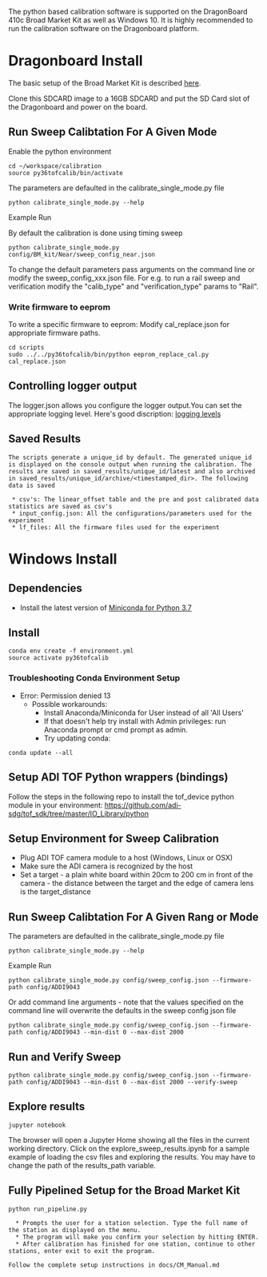 The python based calibration software is supported on the DragonBoard 410c Broad Market Kit as well as Windows 10. It is highly recommended to run the calibration software on the Dragonboard platform.

# Dragonboard Install
The basic setup of the Broad Market Kit is described [here](https://github.com/analogdevicesinc/aditof_sdk).

Clone this SDCARD image to a 16GB SDCARD and put the SD Card slot of the Dragonboard and power on the board.

## Run Sweep Calibtation For A Given Mode

Enable the python environment

``` 
cd ~/workspace/calibration
source py36tofcalib/bin/activate
```

The parameters are defaulted in the calibrate_single_mode.py file

``` 
python calibrate_single_mode.py --help
```

Example Run

By default the calibration is done using timing sweep
```
python calibrate_single_mode.py config/BM_kit/Near/sweep_config_near.json

```

To change the default parameters pass arguments on the command line or modify the sweep_config_xxx.json file. For e.g. to run a rail sweep and verification modify the "calib_type" and "verification_type" params to "Rail".

### Write firmware to eeprom
To write a specific firmware to eeprom:
Modify cal_replace.json for appropriate firmware paths.

```
cd scripts
sudo ../../py36tofcalib/bin/python eeprom_replace_cal.py cal_replace.json

```

## Controlling logger output
The logger.json allows you configure the logger output.You can set the appropriate logging level. Here's good discription: [logging levels](https://docs.python.org/3.6/library/logging.html#levels)

## Saved Results
```
The scripts generate a unique_id by default. The generated unique_id is displayed on the console output when running the calibration. The results are saved in saved_results/unique_id/latest and also archived in saved_results/unique_id/archive/<timestamped_dir>. The following data is saved

 * csv's: The linear_offset table and the pre and post calibrated data statistics are saved as csv's
 * input_config.json: All the configurations/parameters used for the experiment
 * lf_files: All the firmware files used for the experiment

```

# Windows Install
## Dependencies

* Install the latest version of [Miniconda for Python 3.7](https://conda.io/miniconda.html) 

## Install
```
conda env create -f environment.yml 
source activate py36tofcalib
```

### Troubleshooting Conda Environment Setup
 * Error: Permission denied 13
   * Possible workarounds:
     * Install Anaconda/Miniconda for User instead of all 'All Users'
     * If that doesn't help try install with Admin privileges: run Anaconda prompt or cmd prompt as admin.
     * Try updating conda:
```
conda update --all
```

## Setup ADI TOF Python wrappers (bindings)
Follow the steps in the following repo to install the tof_device python module in your environment:
https://github.com/adi-sdg/tof_sdk/tree/master/IO_Library/python


## Setup Environment for Sweep Calibration

* Plug ADI TOF camera module to a host (Windows, Linux or OSX)
* Make sure the ADI camera is recognized by the host
* Set a target - a plain white board within 20cm to 200 cm in front of the camera - the distance between the target and the edge of camera lens is the target_distance 

## Run Sweep Calibtation For A Given Rang or Mode

The parameters are defaulted in the calibrate_single_mode.py file

``` 
python calibrate_single_mode.py --help
```

Example Run

```
python calibrate_single_mode.py config/sweep_config.json --firmware-path config/ADDI9043

```

Or add command line arguments - note that the values specified on the command line will overwrite the defaults in the sweep config json file


```
python calibrate_single_mode.py config/sweep_config.json --firmware-path config/ADDI9043 --min-dist 0 --max-dist 2000

```

## Run and Verify Sweep

```
python calibrate_single_mode.py config/sweep_config.json --firmware-path config/ADDI9043 --min-dist 0 --max-dist 2000 --verify-sweep
```

## Explore results
```
jupyter notebook
```

The browser will open a Jupyter Home showing all the files in the current working directory. Click on the explore_sweep_results.ipynb for a sample example of loading the csv files and exploring the results. You may have to change the path of the results_path variable.

## Fully Pipelined Setup for the Broad Market Kit

```
python run_pipeline.py

  * Prompts the user for a station selection. Type the full name of the station as displayed on the menu.
  * The program will make you confirm your selection by hitting ENTER.
  * After calibration has finished for one station, continue to other stations, enter exit to exit the program.

Follow the complete setup instructions in docs/CM_Manual.md
```

